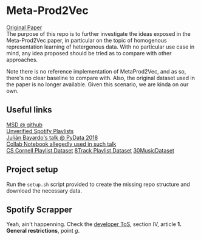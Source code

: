 # Meta-Prod2Vec
[Original Paper](https://arxiv.org/pdf/1607.07326.pdf)  
The purpose of this repo is to further investigate the ideas exposed in the Meta-Prod2Vec paper, in particular on the topic of homogenous representation learning of hetergenous data. With no particular use case in mind, any idea proposed should be tried as to compare with other approaches.

Note there is no reference implementation of MetaProd2Vec, and as so, there's no clear baseline to compare with. Also, the original dataset used in the paper is no longer available. Given this scenario, we are kinda on our own.

## Useful links
[MSD @ github](https://github.com/tbertinmahieux/MSongsDB)  
[Unverified Spotify Playlists](https://github.com/bhavika/ListenMSD)  
[Julián Bayardo's talk @ PyData 2018](https://slides.com/jbayardo/pydata-cordoba-2018/fullscreen#/1/2)  
[Collab Notebook allegedly used in such talk](https://colab.research.google.com/drive/1wqqdtqpA7A0I4690xFiWiBP33KFYEzIa#scrollTo=VC8z23VU-PDM)  
[CS Cornell Playlist Dataset](https://www.cs.cornell.edu/~shuochen/lme/data_page.html)
[8Track Playlist Dataset](https://www.reddit.com/r/datasets/comments/9opsk9/dataset_22m_music_playlists_from_8tracks_165gb/)
[30MusicDataset](http://recsys.deib.polimi.it/?page_id=54)

## Project setup
Run the `setup.sh` script provided to create the missing repo structure and download the necessary data.

## Spotify Scrapper
Yeah, ain't happenning. Check the [developer ToS](https://developer.spotify.com/terms/), section IV, article **1. General restrictions**, point _g_.
